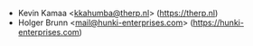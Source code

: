 -   Kevin Kamaa \<kkahumba@therp.nl> (https://therp.nl)
-   Holger Brunn \<mail@hunki-enterprises.com> (https://hunki-enterprises.com)
